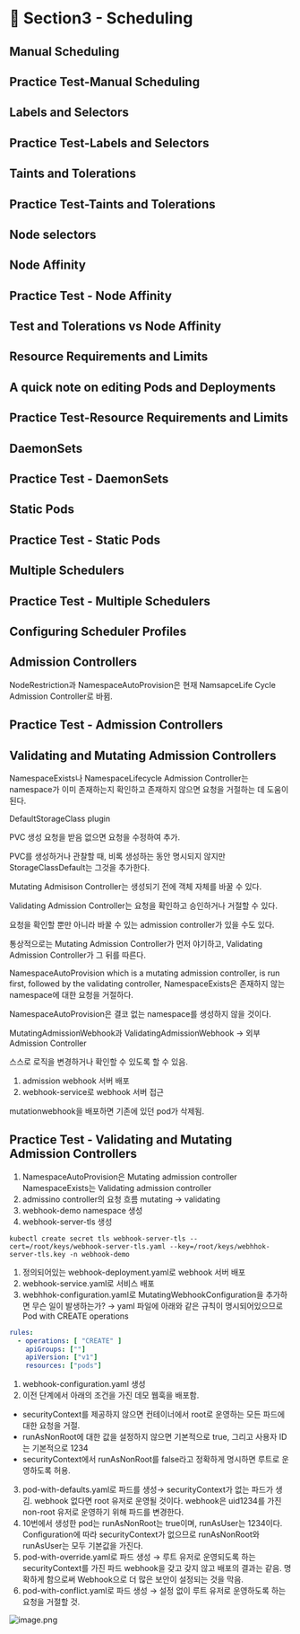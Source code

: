 # 🍨 Section3 - Scheduling

## Manual Scheduling


## Practice Test-Manual Scheduling


## Labels and Selectors


## Practice Test-Labels and Selectors


## Taints and Tolerations


## Practice Test-Taints and Tolerations


## Node selectors


## Node Affinity


## Practice Test - Node Affinity


## Test and Tolerations vs Node Affinity


## Resource Requirements and Limits


## A quick note on editing Pods and Deployments


## Practice Test-Resource Requirements and Limits


## DaemonSets


## Practice Test - DaemonSets


## Static Pods


## Practice Test - Static Pods


## Multiple Schedulers


## Practice Test - Multiple Schedulers


## Configuring Scheduler Profiles


## Admission Controllers


NodeRestriction과 NamespaceAutoProvision은 현재 NamsapceLife Cycle Admission Controller로 바뀜.


## Practice Test - Admission Controllers


## Validating and Mutating Admission Controllers


NamespaceExists나 NamespaceLifecycle Admission Controller는 namespace가 이미 존재하는지 확인하고 존재하지 않으면 요청을 거절하는 데 도움이 된다.


DefaultStorageClass plugin


PVC 생성 요청을 받음 없으면 요청을 수정하여 추가.


PVC를 생성하거나 관찰할 때, 비록 생성하는 동안 명시되지 않지만 StorageClassDefault는 그것을 추가한다.


Mutating Admisison Controller는 생성되기 전에 객체 자체를 바꿀 수 있다.


Validating Admission Controller는 요청을 확인하고 승인하거나 거절할 수 있다.


요청을 확인할 뿐만 아니라 바꿀 수 있는 admission controller가 있을 수도 있다.


통상적으로는 Mutating Admission Controller가 먼저 야기하고, Validating Admission Controller가 그 뒤를 따른다.


NamespaceAutoProvision which is a mutating admission controller, is run first, followed by the validating controller, NamespaceExists은 존재하지 않는 namespace에 대한 요청을 거절하다.


NamespaceAutoProvision은 결코 없는 namespace를 생성하지 않을 것이다.


MutatingAdmissionWebhook과 ValidatingAdmissionWebhook → 외부 Admission Controller


스스로 로직을 변경하거나 확인할 수 있도록 할 수 있음.

1. admission webhook 서버 배포
2. webhook-service로 webhook 서버 접근

mutationwebhook을 배포하면 기존에 있던 pod가 삭제됨.


## Practice Test - Validating and Mutating Admission Controllers

1. NamespaceAutoProvision은 Mutating admission controller
NamespaceExists는 Validating admission controller
2. admissino controller의 요청 흐름
mutating → validating
3. webhook-demo namespace 생성
4. webhook-server-tls 생성

```shell
kubectl create secret tls webhook-server-tls --cert=/root/keys/webhook-server-tls.yaml --key=/root/keys/webhhok-server-tls.key -n webhook-demo
```

1. 정의되어있는 webhook-deployment.yaml로 webhook 서버 배포
2. webhook-service.yaml로 서비스 배포
3. webhhok-configuration.yaml로 MutatingWebhookConfiguration을 추가하면 무슨 일이 발생하는가?
→ yaml 파일에 아래와 같은 규칙이 명시되어있으므로 Pod with CREATE operations

```yaml
rules:
  - operations: [ "CREATE" ]
    apiGroups: [""]
    apiVersion: ["v1"]
    resources: ["pods"]
```

1. webhook-configuration.yaml 생성
2. 이전 단계에서 아래의 조건을 가진 데모 웹훅을 배포함.
- securityContext를 제공하지 않으면 컨테이너에서 root로 운영하는 모든 파드에 대한 요청을 거절.
- runAsNonRoot에 대한 값을 설정하지 않으면 기본적으로 true, 그리고 사용자 ID는 기본적으로 1234
- securityContext에서 runAsNonRoot를 false라고 정확하게 명시하면 루트로 운영하도록 허용.
3. pod-with-defaults.yaml로 파드를 생성→ securityContext가 없는 파드가 생김.
webhook 없다면 root 유저로 운영될 것이다. webhook은 uid1234를 가진 non-root 유저로 운영하기 위해 파드를 변경한다.
4. 10번에서 생성한 pod는 runAsNonRoot는 true이며, runAsUser는 1234이다.
Configuration에 따라 securityContext가 없으므로 runAsNonRoot와 runAsUser는 모두 기본값을 가진다.
5. pod-with-override.yaml로 파드 생성 → 루트 유저로 운영되도록 하는 securityContext를 가진 파드
webhook을 갖고 갖지 않고 배포의 결과는 같음.
명확하게 함으로써 Webhook으로 더 많은 보안이 설정되는 것을 막음.
6. pod-with-conflict.yaml로 파드 생성 → 
설정 없이 루트 유저로 운영하도록 하는 요청을 거절할 것.

![image.png](https://prod-files-secure.s3.us-west-2.amazonaws.com/b2ea2032-00e9-4883-a13b-cb03cf5b2334/501c3b54-0de4-44d6-afe6-eca0c6373e4f/image.png?X-Amz-Algorithm=AWS4-HMAC-SHA256&X-Amz-Content-Sha256=UNSIGNED-PAYLOAD&X-Amz-Credential=ASIAZI2LB466ZVCX4HIP%2F20250429%2Fus-west-2%2Fs3%2Faws4_request&X-Amz-Date=20250429T053639Z&X-Amz-Expires=3600&X-Amz-Security-Token=IQoJb3JpZ2luX2VjEO3%2F%2F%2F%2F%2F%2F%2F%2F%2F%2FwEaCXVzLXdlc3QtMiJHMEUCIFmRAUrIl0CBG7z1ZXCcaPWteQZDPqi0XxU9notEzrQ0AiEA1kQ%2FnwBtbk9kX4MvGhVKMC2XBYsucfbfRnW81OqX1e8qiAQIhv%2F%2F%2F%2F%2F%2F%2F%2F%2F%2FARAAGgw2Mzc0MjMxODM4MDUiDL26KImxN05fHcmXASrcA9UUxIGYYYSaciccEwm6t41BRHwoH7xMKegtFyLSXt4KK6zbLD2IsKTrNerr1PuUX3wK50milAxaFmgiXXwopNpy4JxV%2BIEf06E2KWh1IYDhJe2HnuJdpxUDlaguhgSeWlC14uAjLbWNkroojeS0mUFpCvXyTu8J%2BNhMHsKnMaaYv60MY7S6YfdKlRrfRWvfDS9Qtp59IuYx%2FUpDDVbMyb3MNp8eLj3nyMv4JG7EgjFZvuvrFzlQIXViWohUIIx2OvF1w1pVYUAEHn8ldjhzaouXiPbPpv4BZog5lpH0VByZjsh%2FJPDknaaKhJxn%2Bf8EODKUptfKyM8Rd%2FOn%2BykYriWaBK62BOfe%2FMYmmwRGYd0OaUBKB96zXWyUnu7tXXipxHTUFhSbaCZTpX97GUY%2BDDbf4D8EnGXIqD1xDVlvRXUzYu2VDf0kiSqLZF2Ks0takSfWMkxFhXYGYOVGtj3yqdmzp5h%2BRzeGllPiR5nrVRy3UOVw%2B1shHTItd%2BUiyysn%2B9Wg7%2FmqDb5%2FnjHoQ9W4lcw1SZd4MVXHCwlufZVP3yVBREafxsW5WsmX%2FzMVTEgiwHdazZEJr9A%2BNwTOwSQEbY20jfKQbknMq6mmtf%2Bt7dtzcYwKIJjiFpLHdpXQMLe2wcAGOqUBJiM7VHhJN2QIf7RLIwioZE4h7sUS0MUaR4D7%2BBhXa2MXSgnJWKusDJNLeyajeV2XRR5hYqsJcNJOFdwtGj4Ip%2Fp0GRGrSFJPn4xfX3nXEP6bj26SB3pBNLdODEQz6Yfty8CxsCyV29zde3SlDLR5OpzDdUxVRluphiQXomX8FBSvZ5G0p5pvh%2FYU2qlXUM%2FrGxKzRMDpijY%2BrGnHN31s8v0ko1jT&X-Amz-Signature=2c091b0c61ef7ef8e323df9fb97461816affb475eaff2372bce191f8da6d5bf6&X-Amz-SignedHeaders=host&x-id=GetObject)

